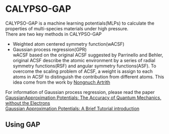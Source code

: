 # CALYPSO-GAP
CALYPSO-GAP is a machine learning potentials(MLPs) to calculate the properties of multi-species materials under high pressure.  
There are two key methods in CALYPSO-GAP
* Weighted atom centered symmetry function(wACSF)
* Gaussian process regression(GPR)  
wACSF based on the original ACSF suggested by Parrinello and Behler, original ACSF describe the atomic environment by a series of radial symmetry functions(RSF) and
angular symmetry functions(ASF). To overcome the scaling problem of ACSF, a weight is assign to each atoms in ACSF to distinguish the contribution from different atoms. This
idea come from the work by [Nongnuch Artrith](https://journals.aps.org/prb/supplemental/10.1103/PhysRevB.96.014112)
    
For information of Gaussian process regression, please read the paper  
[GaussianApproximation Potentials: The Accuracy of Quantum Mechanics, without the Electrons](https://journals.aps.org/prl/abstract/10.1103/PhysRevLett.104.136403)  
[Gaussian Approximation Potentials: A Brief Tutorial introduction](https://onlinelibrary.wiley.com/doi/full/10.1002/qua.24927)  

## Using GAP

